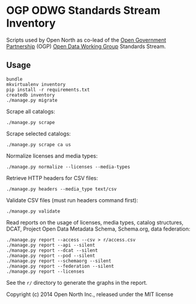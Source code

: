 # OGP ODWG Standards Stream Inventory

Scripts used by Open North as co-lead of the [Open Government Partnership](http://www.opengovpartnership.org/) (OGP) [Open Data Working Group](http://www.opengovpartnership.org/get-involved/join-working-group) Standards Stream.

## Usage

    bundle
    mkvirtualenv inventory
    pip install -r requirements.txt
    createdb inventory
    ./manage.py migrate

Scrape all catalogs:

    ./manage.py scrape

Scrape selected catalogs:

    ./manage.py scrape ca us

Normalize licenses and media types:

    ./manage.py normalize --licenses --media-types

Retrieve HTTP headers for CSV files:

    ./manage.py headers --media_type text/csv

Validate CSV files (must run headers command first):

    ./manage.py validate

Read reports on the usage of licenses, media types, catalog structures, DCAT, Project Open Data Metadata Schema, Schema.org, data federation:

    ./manage.py report --access --csv > r/access.csv
    ./manage.py report --api --silent
    ./manage.py report --dcat --silent
    ./manage.py report --pod --silent
    ./manage.py report --schemaorg --silent
    ./manage.py report --federation --silent
    ./manage.py report --licenses

See the `r/` directory to generate the graphs in the report.

Copyright (c) 2014 Open North Inc., released under the MIT license
